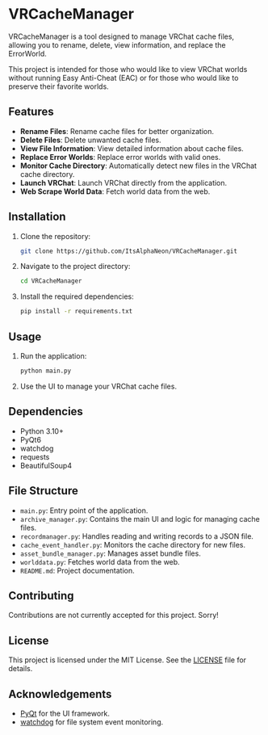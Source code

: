 # VRCacheManager

VRCacheManager is a tool designed to manage VRChat cache files, allowing you to rename, delete, view information, and replace the ErrorWorld. 

This project is intended for those who would like to view VRChat worlds without running Easy Anti-Cheat (EAC) or for those who would like to preserve their favorite worlds.

## Features

- **Rename Files**: Rename cache files for better organization.
- **Delete Files**: Delete unwanted cache files.
- **View File Information**: View detailed information about cache files.
- **Replace Error Worlds**: Replace error worlds with valid ones.
- **Monitor Cache Directory**: Automatically detect new files in the VRChat cache directory.
- **Launch VRChat**: Launch VRChat directly from the application.
- **Web Scrape World Data**: Fetch world data from the web.

## Installation

1. Clone the repository:
    ```sh
    git clone https://github.com/ItsAlphaNeon/VRCacheManager.git
    ```
2. Navigate to the project directory:
    ```sh
    cd VRCacheManager
    ```
3. Install the required dependencies:
    ```sh
    pip install -r requirements.txt
    ```

## Usage

1. Run the application:
    ```sh
    python main.py
    ```
2. Use the UI to manage your VRChat cache files.

## Dependencies

- Python 3.10+
- PyQt6
- watchdog
- requests
- BeautifulSoup4

## File Structure

- `main.py`: Entry point of the application.
- `archive_manager.py`: Contains the main UI and logic for managing cache files.
- `recordmanager.py`: Handles reading and writing records to a JSON file.
- `cache_event_handler.py`: Monitors the cache directory for new files.
- `asset_bundle_manager.py`: Manages asset bundle files.
- `worlddata.py`: Fetches world data from the web.
- `README.md`: Project documentation.

## Contributing

Contributions are not currently accepted for this project. Sorry!

## License

This project is licensed under the MIT License. See the [LICENSE](LICENSE) file for details.

## Acknowledgements

- [PyQt](https://riverbankcomputing.com/software/pyqt/intro) for the UI framework.
- [watchdog](https://github.com/gorakhargosh/watchdog) for file system event monitoring.
